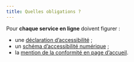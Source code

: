 ```yaml
---
title: Quelles obligations ?
---
```


Pour **chaque service en ligne** doivent figurer :
* une [déclaration d’accessibilité](/obligations/#declaration-daccessibilite) ;
* un [schéma d’accessibilité numérique](/obligations/#schema-pluriannuel-de-mise-en-accessibilite) ;
* la [mention de la conformité en page d’accueil](/obligations/#mentions-et-pages-obligatoires).

